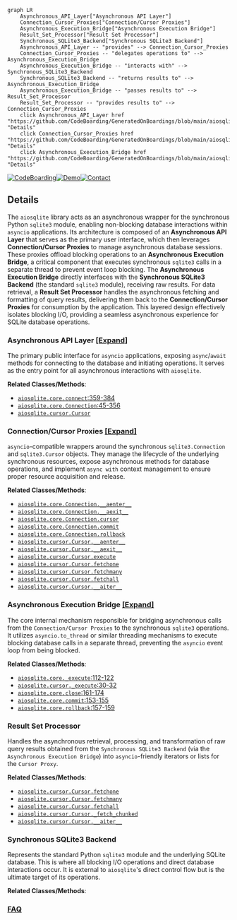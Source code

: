 ```mermaid
graph LR
    Asynchronous_API_Layer["Asynchronous API Layer"]
    Connection_Cursor_Proxies["Connection/Cursor Proxies"]
    Asynchronous_Execution_Bridge["Asynchronous Execution Bridge"]
    Result_Set_Processor["Result Set Processor"]
    Synchronous_SQLite3_Backend["Synchronous SQLite3 Backend"]
    Asynchronous_API_Layer -- "provides" --> Connection_Cursor_Proxies
    Connection_Cursor_Proxies -- "delegates operations to" --> Asynchronous_Execution_Bridge
    Asynchronous_Execution_Bridge -- "interacts with" --> Synchronous_SQLite3_Backend
    Synchronous_SQLite3_Backend -- "returns results to" --> Asynchronous_Execution_Bridge
    Asynchronous_Execution_Bridge -- "passes results to" --> Result_Set_Processor
    Result_Set_Processor -- "provides results to" --> Connection_Cursor_Proxies
    click Asynchronous_API_Layer href "https://github.com/CodeBoarding/GeneratedOnBoardings/blob/main/aiosqlite/Asynchronous_API_Layer.md" "Details"
    click Connection_Cursor_Proxies href "https://github.com/CodeBoarding/GeneratedOnBoardings/blob/main/aiosqlite/Connection_Cursor_Proxies.md" "Details"
    click Asynchronous_Execution_Bridge href "https://github.com/CodeBoarding/GeneratedOnBoardings/blob/main/aiosqlite/Asynchronous_Execution_Bridge.md" "Details"
```

[![CodeBoarding](https://img.shields.io/badge/Generated%20by-CodeBoarding-9cf?style=flat-square)](https://github.com/CodeBoarding/GeneratedOnBoardings)[![Demo](https://img.shields.io/badge/Try%20our-Demo-blue?style=flat-square)](https://www.codeboarding.org/demo)[![Contact](https://img.shields.io/badge/Contact%20us%20-%20contact@codeboarding.org-lightgrey?style=flat-square)](mailto:contact@codeboarding.org)

## Details

The `aiosqlite` library acts as an asynchronous wrapper for the synchronous Python `sqlite3` module, enabling non-blocking database interactions within `asyncio` applications. Its architecture is composed of an **Asynchronous API Layer** that serves as the primary user interface, which then leverages **Connection/Cursor Proxies** to manage asynchronous database sessions. These proxies offload blocking operations to an **Asynchronous Execution Bridge**, a critical component that executes synchronous `sqlite3` calls in a separate thread to prevent event loop blocking. The **Asynchronous Execution Bridge** directly interfaces with the **Synchronous SQLite3 Backend** (the standard `sqlite3` module), receiving raw results. For data retrieval, a **Result Set Processor** handles the asynchronous fetching and formatting of query results, delivering them back to the **Connection/Cursor Proxies** for consumption by the application. This layered design effectively isolates blocking I/O, providing a seamless asynchronous experience for SQLite database operations.

### Asynchronous API Layer [[Expand]](./Asynchronous_API_Layer.md)
The primary public interface for `asyncio` applications, exposing `async`/`await` methods for connecting to the database and initiating operations. It serves as the entry point for all asynchronous interactions with `aiosqlite`.


**Related Classes/Methods**:

- <a href="https://github.com/omnilib/aiosqlite/blob/main/aiosqlite/core.py#L359-L384" target="_blank" rel="noopener noreferrer">`aiosqlite.core.connect`:359-384</a>
- <a href="https://github.com/omnilib/aiosqlite/blob/main/aiosqlite/core.py#L45-L356" target="_blank" rel="noopener noreferrer">`aiosqlite.core.Connection`:45-356</a>
- <a href="https://github.com/omnilib/aiosqlite/blob/main/aiosqlite/cursor.py" target="_blank" rel="noopener noreferrer">`aiosqlite.cursor.Cursor`</a>


### Connection/Cursor Proxies [[Expand]](./Connection_Cursor_Proxies.md)
`asyncio`-compatible wrappers around the synchronous `sqlite3.Connection` and `sqlite3.Cursor` objects. They manage the lifecycle of the underlying synchronous resources, expose asynchronous methods for database operations, and implement `async with` context management to ensure proper resource acquisition and release.


**Related Classes/Methods**:

- <a href="https://github.com/omnilib/aiosqlite/blob/main/aiosqlite/core.py" target="_blank" rel="noopener noreferrer">`aiosqlite.core.Connection.__aenter__`</a>
- <a href="https://github.com/omnilib/aiosqlite/blob/main/aiosqlite/core.py" target="_blank" rel="noopener noreferrer">`aiosqlite.core.Connection.__aexit__`</a>
- <a href="https://github.com/omnilib/aiosqlite/blob/main/aiosqlite/core.py" target="_blank" rel="noopener noreferrer">`aiosqlite.core.Connection.cursor`</a>
- <a href="https://github.com/omnilib/aiosqlite/blob/main/aiosqlite/core.py" target="_blank" rel="noopener noreferrer">`aiosqlite.core.Connection.commit`</a>
- <a href="https://github.com/omnilib/aiosqlite/blob/main/aiosqlite/core.py" target="_blank" rel="noopener noreferrer">`aiosqlite.core.Connection.rollback`</a>
- <a href="https://github.com/omnilib/aiosqlite/blob/main/aiosqlite/cursor.py" target="_blank" rel="noopener noreferrer">`aiosqlite.cursor.Cursor.__aenter__`</a>
- <a href="https://github.com/omnilib/aiosqlite/blob/main/aiosqlite/cursor.py" target="_blank" rel="noopener noreferrer">`aiosqlite.cursor.Cursor.__aexit__`</a>
- <a href="https://github.com/omnilib/aiosqlite/blob/main/aiosqlite/cursor.py" target="_blank" rel="noopener noreferrer">`aiosqlite.cursor.Cursor.execute`</a>
- <a href="https://github.com/omnilib/aiosqlite/blob/main/aiosqlite/cursor.py" target="_blank" rel="noopener noreferrer">`aiosqlite.cursor.Cursor.fetchone`</a>
- <a href="https://github.com/omnilib/aiosqlite/blob/main/aiosqlite/cursor.py" target="_blank" rel="noopener noreferrer">`aiosqlite.cursor.Cursor.fetchmany`</a>
- <a href="https://github.com/omnilib/aiosqlite/blob/main/aiosqlite/cursor.py" target="_blank" rel="noopener noreferrer">`aiosqlite.cursor.Cursor.fetchall`</a>
- <a href="https://github.com/omnilib/aiosqlite/blob/main/aiosqlite/cursor.py" target="_blank" rel="noopener noreferrer">`aiosqlite.cursor.Cursor.__aiter__`</a>


### Asynchronous Execution Bridge [[Expand]](./Asynchronous_Execution_Bridge.md)
The core internal mechanism responsible for bridging asynchronous calls from the `Connection/Cursor Proxies` to the synchronous `sqlite3` operations. It utilizes `asyncio.to_thread` or similar threading mechanisms to execute blocking database calls in a separate thread, preventing the `asyncio` event loop from being blocked.


**Related Classes/Methods**:

- <a href="https://github.com/omnilib/aiosqlite/blob/main/aiosqlite/core.py#L112-L122" target="_blank" rel="noopener noreferrer">`aiosqlite.core._execute`:112-122</a>
- <a href="https://github.com/omnilib/aiosqlite/blob/main/aiosqlite/cursor.py#L30-L32" target="_blank" rel="noopener noreferrer">`aiosqlite.cursor._execute`:30-32</a>
- <a href="https://github.com/omnilib/aiosqlite/blob/main/aiosqlite/core.py#L161-L174" target="_blank" rel="noopener noreferrer">`aiosqlite.core.close`:161-174</a>
- <a href="https://github.com/omnilib/aiosqlite/blob/main/aiosqlite/core.py#L153-L155" target="_blank" rel="noopener noreferrer">`aiosqlite.core.commit`:153-155</a>
- <a href="https://github.com/omnilib/aiosqlite/blob/main/aiosqlite/core.py#L157-L159" target="_blank" rel="noopener noreferrer">`aiosqlite.core.rollback`:157-159</a>


### Result Set Processor
Handles the asynchronous retrieval, processing, and transformation of raw query results obtained from the `Synchronous SQLite3 Backend` (via the `Asynchronous Execution Bridge`) into `asyncio`-friendly iterators or lists for the `Cursor Proxy`.


**Related Classes/Methods**:

- <a href="https://github.com/omnilib/aiosqlite/blob/main/aiosqlite/cursor.py" target="_blank" rel="noopener noreferrer">`aiosqlite.cursor.Cursor.fetchone`</a>
- <a href="https://github.com/omnilib/aiosqlite/blob/main/aiosqlite/cursor.py" target="_blank" rel="noopener noreferrer">`aiosqlite.cursor.Cursor.fetchmany`</a>
- <a href="https://github.com/omnilib/aiosqlite/blob/main/aiosqlite/cursor.py" target="_blank" rel="noopener noreferrer">`aiosqlite.cursor.Cursor.fetchall`</a>
- <a href="https://github.com/omnilib/aiosqlite/blob/main/aiosqlite/cursor.py" target="_blank" rel="noopener noreferrer">`aiosqlite.cursor.Cursor._fetch_chunked`</a>
- <a href="https://github.com/omnilib/aiosqlite/blob/main/aiosqlite/cursor.py" target="_blank" rel="noopener noreferrer">`aiosqlite.cursor.Cursor.__aiter__`</a>


### Synchronous SQLite3 Backend
Represents the standard Python `sqlite3` module and the underlying SQLite database. This is where all blocking I/O operations and direct database interactions occur. It is external to `aiosqlite`'s direct control flow but is the ultimate target of its operations.


**Related Classes/Methods**:





### [FAQ](https://github.com/CodeBoarding/GeneratedOnBoardings/tree/main?tab=readme-ov-file#faq)